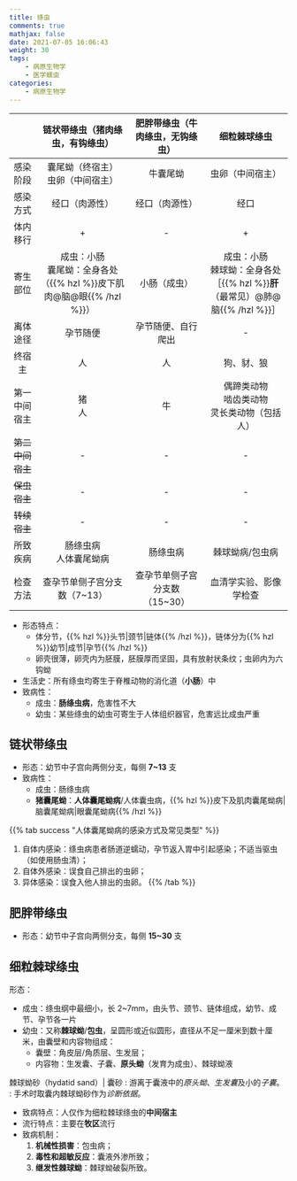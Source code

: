 ```yaml
---
title: 绦虫
comments: true
mathjax: false
date: 2021-07-05 16:06:43
weight: 30
tags:
    - 病原生物学
    - 医学蠕虫
categories:
    - 病原生物学
---
```


|              |                    链状带绦虫（猪肉绦虫，有钩绦虫）                    | 肥胖带绦虫（牛肉绦虫，无钩绦虫） |                  细粒棘球绦虫                 |
|:------------:|:----------------------------------------------------------------------:|:--------------------------------:|:---------------------------------------------:|
|   感染阶段   |                   囊尾蚴（终宿主）<br/>虫卵（中间宿主）                   |             牛囊尾蚴             |                虫卵（中间宿主）               |
|   感染方式   |                             经口（肉源性）                             |          经口（肉源性）          |                      经口                     |
|   体内移行   |                                    +                                   |                 -                |                       +                       |
|   寄生部位   | 成虫：小肠<br/>囊尾蚴：全身各处（{{% hzl %}}皮下肌肉@脑@眼{{% /hzl %}}） |          小肠（成虫）            | 成虫：小肠<br/>棘球蚴：全身各处［{{% hzl %}}**肝**（最常见）@肺@脑{{% /hzl %}}］ |
|   离体途径   |                                孕节随便                                |        孕节随便、自行爬出        |                       -                       |
|    终宿主    |                                   人                                   |                人                |                   狗、豺、狼                  |
| 第一中间宿主 |                                 猪<br/>人                                 |                牛                |  偶蹄类动物<br/>啮齿类动物<br/>灵长类动物（包括人） |
| ~~第二中间宿主~~ |                                    -                                   |                 -                |                       -                       |
|   ~~保虫宿主~~   |                                    -                                   |                 -                |                       -                       |
|   ~~转续宿主~~   |                                    -                                   |                 -                |                       -                       |
|   所致疾病   |                         肠绦虫病<br/>人体囊尾蚴病                         |             肠绦虫病             |                棘球蚴病/包虫病                |
|   检查方法   |                      查孕节单侧子宫分支数（7\~13）                     |  查孕节单侧子宫分支数（15\~30）  |             血清学实验、影像学检查            |

<!--more-->

- 形态特点：
    - 体分节，{{% hzl %}}头节|颈节|链体{{% /hzl %}}，链体分为{{% hzl %}}幼节|成节|孕节{{% /hzl %}}
    - 卵壳很薄，卵壳内为胚膜，胚膜厚而坚固，具有放射状条纹；虫卵内为六钩蚴
- 生活史：所有绦虫均寄生于脊椎动物的消化道（**小肠**）中
- 致病性：
    - 成虫：**肠绦虫病**，危害性不大
    - 幼虫：某些绦虫的幼虫可寄生于人体组织器官，危害远比成虫严重

## 链状带绦虫

- 形态：幼节中子宫向两侧分支，每侧 **7\~13** 支
- 致病性：
    - 成虫：肠绦虫病
    - **猪囊尾蚴**：**人体囊尾蚴病**/人体囊虫病，{{% hzl %}}皮下及肌肉囊尾蚴病|脑囊尾蚴病|眼囊尾蚴病{{% /hzl %}}

{{% tab success "人体囊尾蚴病的感染方式及常见类型" %}}
1. 自体内感染：绦虫病患者肠道逆蠕动，孕节返入胃中引起感染；不适当驱虫（如使用肠虫清）；
2. 自体外感染：误食自己排出的虫卵；
3. 异体感染：误食入他人排出的虫卵。
{{% /tab %}}

## 肥胖带绦虫

- 形态：幼节中子宫向两侧分支，每侧 **15\~30** 支

## 细粒棘球绦虫

形态：
- 成虫：绦虫纲中最细小，长 2\~7mm，由头节、颈节、链体组成，幼节、成节、孕节各一片
- 幼虫：又称**棘球蚴**/**包虫**，呈圆形或近似圆形，直径从不足一厘米到数十厘米，由囊壁和内容物组成：
    - 囊壁：角皮层/角质层、生发层；
    - 内容物：生发囊、子囊、**原头蚴**（发育为成虫）、棘球蚴液

棘球蚴砂（hydatid sand）| 囊砂
: 游离于囊液中的*原头蚴*、*生发囊*及小的*子囊*。
: 手术时取囊内棘球蚴砂作为*诊断依据*。

- 致病特点：人仅作为细粒棘球绦虫的**中间宿主**
- 流行特点：主要在**牧区**流行
- 致病机制：
    1. **机械性损害**：包虫病；
    2. **毒性和超敏反应**：囊液外渗所致；
    3. **继发性棘球蚴**：棘球蚴破裂所致。

